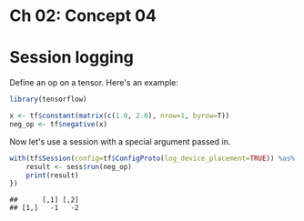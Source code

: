 Ch 02: Concept 04
================

Session logging
===============

Define an op on a tensor. Here's an example:

``` r
library(tensorflow)

x <- tf$constant(matrix(c(1.0, 2.0), nrow=1, byrow=T))
neg_op <- tf$negative(x)
```

Now let's use a session with a special argument passed in.

``` r
with(tf$Session(config=tf$ConfigProto(log_device_placement=TRUE)) %as% sess, {
    result <- sess$run(neg_op)
    print(result)
})
```

    ##      [,1] [,2]
    ## [1,]   -1   -2
